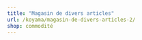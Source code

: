 ```yaml
---
title: "Magasin de divers articles"
url: /koyama/magasin-de-divers-articles-2/
shop: commodité
---
```

